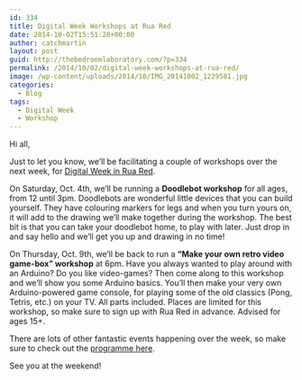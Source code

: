 ```yaml
---
id: 334
title: Digital Week Workshops at Rua Red
date: 2014-10-02T15:51:28+00:00
author: catchmartin
layout: post
guid: http://thebedroomlaboratory.com/?p=334
permalink: /2014/10/02/digital-week-workshops-at-rua-red/
image: /wp-content/uploads/2014/10/IMG_20141002_1229581.jpg
categories:
  - Blog
tags:
  - Digital Week
  - Workshop
---
```

Hi all,

Just to let you know, we&#8217;ll be facilitating a couple of workshops over the next week, for [Digital Week in Rua Red](http://www.ruared.ie/DigitalWeek.html).

On Saturday, Oct. 4th, we&#8217;ll be running a **Doodlebot workshop** for all ages, from 12 until 3pm. Doodlebots are wonderful little devices that you can build yourself. They have colouring markers for legs and when you turn yours on, it will add to the drawing we&#8217;ll make together during the workshop. The best bit is that you can take your doodlebot home, to play with later. Just drop in and say hello and we&#8217;ll get you up and drawing in no time!



On Thursday, Oct. 9th, we&#8217;ll be back to run a **&#8220;Make your own retro video game-box&#8221; workshop** at 6pm. Have you always wanted to play around with an Arduino? Do you like video-games? Then come along to this workshop and we&#8217;ll show you some Arduino basics. You&#8217;ll then make your very own Arduino-powered game console, for playing some of the old classics (Pong, Tetris, etc.) on your TV. All parts included. Places are limited for this workshop, so make sure to sign up with Rua Red in advance. Advised for ages 15+.

There are lots of other fantastic events happening over the week, so make sure to check out the [programme here](http://www.ruared.ie/DigitalWeek.html).

See you at the weekend!